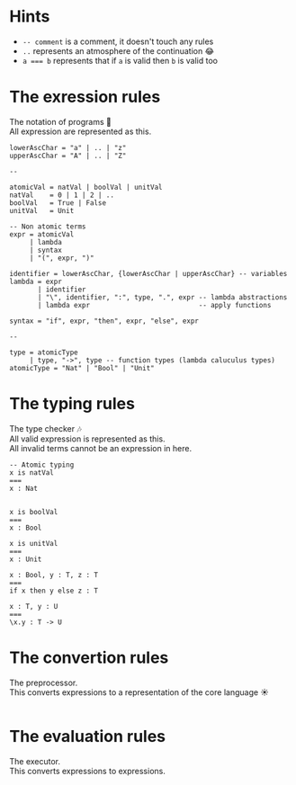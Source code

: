 # Hints

- `-- comment` is a comment, it doesn't touch any rules
- `..` represents an atmosphere of the continuation :joy:
- `a === b` represents that if `a` is valid then `b` is valid too

<!--TODO
# The core language rules
-->

# The exression rules
The notation of programs :notebook:  
All expression are represented as this.

<!--TODO
- the if syntax will be represented as the case syntax of the core lang
-->

```
lowerAscChar = "a" | .. | "z"
upperAscChar = "A" | .. | "Z"

--

atomicVal = natVal | boolVal | unitVal
natVal    = 0 | 1 | 2 | ..
boolVal   = True | False
unitVal   = Unit

-- Non atomic terms
expr = atomicVal
     | lambda
     | syntax
     | "(", expr, ")"

identifier = lowerAscChar, {lowerAscChar | upperAscChar} -- variables
lambda = expr
       | identifier
       | "\", identifier, ":", type, ".", expr -- lambda abstractions
       | lambda expr                           -- apply functions

syntax = "if", expr, "then", expr, "else", expr

--

type = atomicType
     | type, "->", type -- function types (lambda caluculus types)
atomicType = "Nat" | "Bool" | "Unit"
```


# The typing rules
The type checker :notes:  
All valid expression is represented as this.  
All invalid terms cannot be an expression in here.

```
-- Atomic typing
x is natVal
===
x : Nat


x is boolVal
===
x : Bool

x is unitVal
===
x : Unit

x : Bool, y : T, z : T
===
if x then y else z : T

x : T, y : U
===
\x.y : T -> U
```


# The convertion rules
The preprocessor.  
This converts expressions to a representation of the core language :sunny:

```
```


# The evaluation rules
The executor.  
This converts expressions to expressions.

```
```
